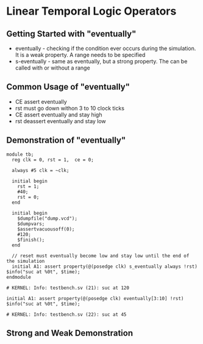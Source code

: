 # Linear Temporal Logic Operators

## Getting Started with "eventually"
- eventually - checking if the condition ever occurs during the simulation. It is a weak property. A range needs to be specified
- s-eventually - same as eventually, but a strong property. The can be called with or without a range

## Common Usage of "eventually"
- CE assert eventually
- rst must go down withon 3 to 10 clock ticks
- CE assert eventually and stay high
- rst deassert eventually and stay low

## Demonstration of "eventually"
```
module tb;
  reg clk = 0, rst = 1,  ce = 0;
  
  always #5 clk = ~clk;  
  
  initial begin
    rst = 1;
    #40;
    rst = 0;
  end

  initial begin
    $dumpfile("dump.vcd"); 
    $dumpvars;
    $assertvacuousoff(0);
    #120;
    $finish();
  end 
 
  // reset must eventually become low and stay low until the end of the simulation
  initial A1: assert property(@(posedge clk) s_eventually always !rst) $info("suc at %0t", $time);
endmodule

# KERNEL: Info: testbench.sv (21): suc at 120
```

```
initial A1: assert property(@(posedge clk) eventually[3:10] !rst) $info("suc at %0t", $time);

# KERNEL: Info: testbench.sv (22): suc at 45
```

## Strong and Weak Demonstration
